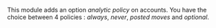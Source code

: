 This module adds an option *analytic policy* on accounts. You have the
choice between 4 policies : *always*, *never*, *posted moves* and
*optional*.
